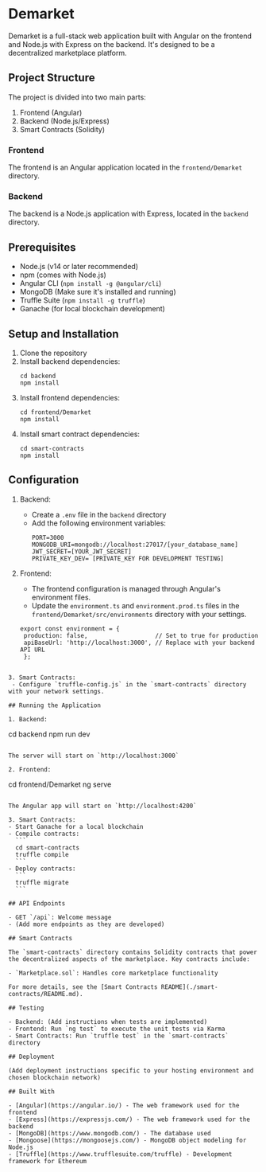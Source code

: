 # Demarket

Demarket is a full-stack web application built with Angular on the frontend and Node.js with Express on the backend. It's designed to be a decentralized marketplace platform.

## Project Structure

The project is divided into two main parts:

1. Frontend (Angular)
2. Backend (Node.js/Express)
3. Smart Contracts (Solidity)

### Frontend

The frontend is an Angular application located in the `frontend/Demarket` directory.

### Backend

The backend is a Node.js application with Express, located in the `backend` directory.

## Prerequisites

- Node.js (v14 or later recommended)
- npm (comes with Node.js)
- Angular CLI (`npm install -g @angular/cli`)
- MongoDB (Make sure it's installed and running)
- Truffle Suite (`npm install -g truffle`)
- Ganache (for local blockchain development)

## Setup and Installation

1. Clone the repository
2. Install backend dependencies:
   ```
   cd backend
   npm install
   ```
3. Install frontend dependencies:
   ```
   cd frontend/Demarket
   npm install
   ```
4. Install smart contract dependencies:
   ```
   cd smart-contracts
   npm install
   ```

## Configuration

1. Backend:

   - Create a `.env` file in the `backend` directory
   - Add the following environment variables:
     ```
     PORT=3000
     MONGODB_URI=mongodb://localhost:27017/[your_database_name]
     JWT_SECRET=[YOUR_JWT_SECRET]
     PRIVATE_KEY_DEV= [PRIVATE_KEY FOR DEVELOPMENT TESTING]
     ```

2. Frontend:

   - The frontend configuration is managed through Angular's environment files.
   - Update the `environment.ts` and `environment.prod.ts` files in the `frontend/Demarket/src/environments` directory with your settings.

   ```
   export const environment = {
    production: false,                   // Set to true for production
    apiBaseUrl: 'http://localhost:3000', // Replace with your backend API URL
    };
   ```

```

3. Smart Contracts:
 - Configure `truffle-config.js` in the `smart-contracts` directory with your network settings.

## Running the Application

1. Backend:

```

cd backend
npm run dev

```

The server will start on `http://localhost:3000`

2. Frontend:

```

cd frontend/Demarket
ng serve

````

The Angular app will start on `http://localhost:4200`

3. Smart Contracts:
- Start Ganache for a local blockchain
- Compile contracts:
  ```
  cd smart-contracts
  truffle compile
  ```
- Deploy contracts:
  ```
  truffle migrate
  ```

## API Endpoints

- GET `/api`: Welcome message
- (Add more endpoints as they are developed)

## Smart Contracts

The `smart-contracts` directory contains Solidity contracts that power the decentralized aspects of the marketplace. Key contracts include:

- `Marketplace.sol`: Handles core marketplace functionality

For more details, see the [Smart Contracts README](./smart-contracts/README.md).

## Testing

- Backend: (Add instructions when tests are implemented)
- Frontend: Run `ng test` to execute the unit tests via Karma
- Smart Contracts: Run `truffle test` in the `smart-contracts` directory

## Deployment

(Add deployment instructions specific to your hosting environment and chosen blockchain network)

## Built With

- [Angular](https://angular.io/) - The web framework used for the frontend
- [Express](https://expressjs.com/) - The web framework used for the backend
- [MongoDB](https://www.mongodb.com/) - The database used
- [Mongoose](https://mongoosejs.com/) - MongoDB object modeling for Node.js
- [Truffle](https://www.trufflesuite.com/truffle) - Development framework for Ethereum
````
